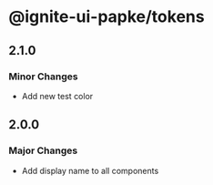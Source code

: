 # @ignite-ui-papke/tokens

## 2.1.0

### Minor Changes

- Add new test color

## 2.0.0

### Major Changes

- Add display name to all components
